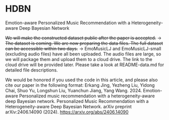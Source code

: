 # HDBN
Emotion-aware Personalized Music Recommendation with a Heterogeneity-aware Deep Bayesian Network


~~We will make the constructed dataset public after the paper is accepted.~~ $\rightarrow$ ~~The dataset is coming. We are now preparing the data files. The full dataset can be accessible within two days.~~ $\rightarrow$
EmoMusicLJ and EmoMusicLJ-small (excluding audio files) have all been uploaded. The audio files are large, so we will package them and upload them to a cloud drive. The link to the cloud drive will be provided later. Please take a look at README-data.md for detailed file descriptions.


We would be honored if you used the code in this article, and please also cite our paper in the following format:
Erkang Jing, Yezheng Liu, Yidong Chai, Shuo Yu, Longshun Liu, Yuanchun Jiang, Yang Wang. 2024. Emotion-aware Personalized music recommendation with a heterogeneity-aware deep
Bayesian network. Personalized Music Recommendation with a Heterogeneity-aware Deep Bayesian Network. arXiv preprint arXiv:2406.14090 (2024). https://arxiv.org/abs/2406.14090
